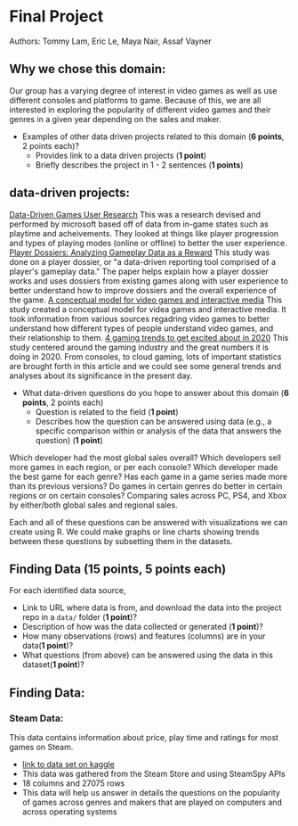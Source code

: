 # Final Project

Authors: Tommy Lam, Eric Le, Maya Nair, Assaf Vayner

## Why we chose this domain:
Our group has a varying degree of interest in video games as well as use different consoles and platforms to game. Because of this, we are all interested in exploring the popularity of different video games and their genres in a given year depending on the sales and maker.

- Examples of other data driven projects related to this domain (**6 points**, 2 points each)?
    - Provides link to a data driven projects (**1 point**)
    - Briefly describes the project in 1 - 2 sentences (**1 points**)

## data-driven projects:
 [Data-Driven Games User Research](https://www.microsoft.com/en-us/research/wp-content/uploads/2016/02/zimmermann-chigur-2012.pdf)
 This was a research devised and performed by microsoft based off of data from in-game states such as playtime and acheivements. They looked at things like player progression and types of playing modes (online or offline) to better the user experience. 
 [Player Dossiers: Analyzing Gameplay Data as a Reward](http://gamestudies.org/1101/articles/medler)
 This study was done on a player dossier, or "a data-driven reporting tool comprised of a player's gameplay data."
 The paper helps explain how a player dossier works and uses dossiers from existing games along with user experience
 to better understand how to improve dossiers and the overall experience of the game.
 [A conceptual model for video games and interactive media](https://asistdl.onlinelibrary.wiley.com/doi/abs/10.1002/asi.23409)
 This study created a conceptual model for videa games and interactive media. It took information from various sources regadring video games to better understand how different types of people understand video games, and their relationship to them.
 [4 gaming trends to get excited about in 2020](https://blog.globalwebindex.com/chart-of-the-week/gaming-trends-2020/)
 This study centered around the gaming industry and the great numbers it is doing in 2020. From consoles, to cloud gaming, lots of important statistics are brought forth in this article and we could see some general trends and analyses about its significance in the present day.

- What data-driven questions do you hope to answer about this domain (**6 points**, 2 points each)
    - Question is related to the field (**1 point**)
    - Describes how the question can be answered using data (e.g., a specific comparison within or analysis of the data that answers the question) (**1 point**)

Which developer had the most global sales overall? 
Which developers sell more games in each region, or per each console?
Which developer made the best game for each genre?
Has each game in a game series made more than its previous versions?
Do games in certain genres do better in certain regions or on certain consoles?
Comparing sales across PC, PS4, and Xbox by either/both global sales and regional sales.

Each and all of these questions can be answered with visualizations we can create using R. 
We could make graphs or line charts showing trends between these questions by subsetting them in the datasets.

## Finding Data (**15 points**, 5 points each)
For each identified data source, 
- Link to URL where data is from, and download the data into the project repo in a `data/` folder (**1 point**)?
- Description of how was the data collected or generated (**1 point**)?
- How many observations (rows) and features (columns) are in your data(**1 point**)?
- What questions (from above) can be answered using the data in this dataset(**1 point**)?

## Finding Data:

### Steam Data:
This data contains information about price, play time and ratings for most games on Steam.
- [link to data set on kaggle](https://www.kaggle.com/nikdavis/steam-store-games#steam.csv)
- This data was gathered from the Steam Store and using SteamSpy APIs
- 18 columns and 27075 rows
- This data will help us answer in details the questions on the popularity of games across genres and makers that are played on computers and across operating systems
